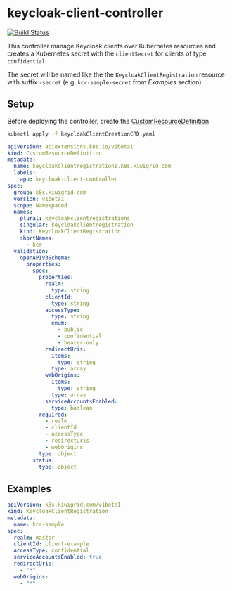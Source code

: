 # keycloak-client-controller

[![Build Status](https://travis-ci.com/kiwigrid/keycloak-client-controller.svg?branch=master)](https://travis-ci.com/kiwigrid/keycloak-client-controller)

This controller manage Keycloak clients over Kubernetes resources and creates a Kubernetes secret with 
the `clientSecret` for clients of type `confidential`.
 
The secret will be named like the the `KeycloakClientRegistration` resource with suffix `-secret` (e.g. `kcr-sample-secret` from _Examples_ section)

## Setup

Before deploying the controller, create the [CustomResourceDefinition](https://kubernetes.io/docs/tasks/access-kubernetes-api/custom-resources/custom-resource-definitions/)

```bash
kubectl apply -f keycloakClientCreationCRD.yaml
```

```yaml
apiVersion: apiextensions.k8s.io/v1beta1
kind: CustomResourceDefinition
metadata:
  name: keycloakclientregistrations.k8s.kiwigrid.com
  labels:
    app: keycloak-client-controller
spec:
  group: k8s.kiwigrid.com
  version: v1beta1
  scope: Namespaced
  names:
    plural: keycloakclientregistrations
    singular: keycloakclientregistration
    kind: KeycloakClientRegistration
    shortNames:
      - kcr
  validation:
    openAPIV3Schema:
      properties:
        spec:
          properties:
            realm:
              type: string
            clientId:
              type: string
            accessType:
              type: string
              enum:
                - public
                - confidential
                - bearer-only
            redirectUris:
              items:
                type: string
              type: array
            webOrigins:
              items:
                type: string
              type: array
            serviceAccountsEnabled:
              type: boolean
          required:
            - realm
            - clientId
            - accessType
            - redirectUris
            - webOrigins
          type: object
        status:
          type: object
```

## Examples

```yaml
apiVersion: k8s.kiwigrid.com/v1beta1
kind: KeycloakClientRegistration
metadata:
  name: kcr-sample
spec:
  realm: master
  clientId: client-example
  accessType: confidential
  serviceAccountsEnabled: true
  redirectUris:
    - "*"
  webOrigins:
    - "*"
```